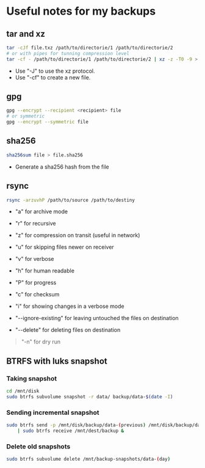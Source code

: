 # Useful notes for my backups

## tar and xz

``` bash
tar -cJf file.txz /path/to/directorie/1 /path/to/directorie/2
# or with pipes for tunning compression level
tar -cf - /path/to/directorie/1 /path/to/directorie/2 | xz -z -T0 -9 > file.txz
```

- Use "-J" to use the xz protocol.
- Use "-cf" to create a new file.

## gpg

``` bash
gpg --encrypt --recipient <recipient> file
# or symmetric
gpg --encrypt --symmetric file
```

## sha256

``` bash
sha256sum file > file.sha256
```

- Generate a sha256 hash from the file

## rsync

``` bash
rsync -arzuvhP /path/to/source /path/to/destiny
```

- "a" for archive mode
- "r" for recursive
- "z" for compression on transit (useful in network)
- "u" for skipping files newer on receiver
- "v" for verbose
- "h" for human readable
- "P" for progress

- "c" for checksum
- "i" for showing changes in a verbose mode

- "--ignore-existing" for leaving untouched the files on destination
- "--delete" for deleting files on destination

> "-n" for dry run

## BTRFS with luks snapshot

### Taking snapshot

``` bash
cd /mnt/disk
sudo btrfs subvolume snapshot -r data/ backup/data-$(date -I)
```

### Sending incremental snapshot

``` bash
sudo btrfs send -p /mnt/disk/backup/data-(previous) /mnt/disk/backup/data-(new) \
    | sudo btrfs receive /mnt/dest/backup &
```

### Delete old snapshots

``` bash
sudo btrfs subvolume delete /mnt/backup-snapshots/data-(day)
```
